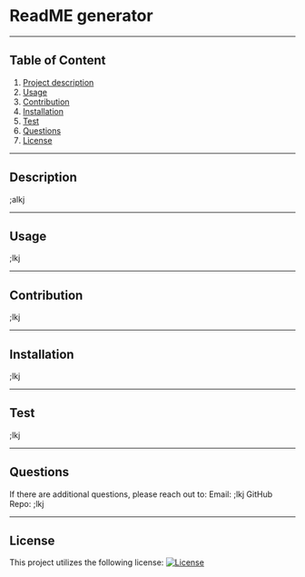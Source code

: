 

# ReadME generator


***

## Table of Content
1. [Project description](#Description)
2. [Usage](#Usage)
3. [Contribution](#Contribution)
4. [Installation](#Installataion)
5. [Test](#Test)
6. [Questions](Questions)
7. [License](License)

***

 ## Description

;alkj

---

## Usage

;lkj

---

## Contribution

;lkj

---

## Installation

;lkj

---

## Test

;lkj

---

## Questions

If there are additional questions, please reach out to:
Email: ;lkj
GitHub Repo: ;lkj

---

## License
This project utilizes the following license:
[![License](https://img.shields.io/badge/License-Apache%202.0-blue.svg)](https://opensource.org/licenses/Apache-2.0)

